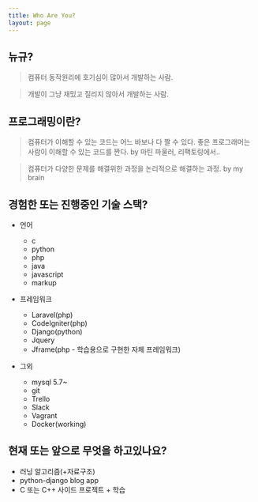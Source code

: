 ```yaml
---
title: Who Are You?
layout: page
---
```

## 뉴규?

> 컴퓨터 동작원리에 호기심이 많아서 개발하는 사람. 

> 개발이 그냥 재밌고 질리지 않아서 개발하는 사람.

## 프로그래밍이란?
> 컴퓨터가 이해할 수 있는 코드는 어느 바보나 다 짤 수 있다. 좋은 프로그래머는 사람이 이해할 수 있는 코드를 짠다.
 by 마틴 파울러, 리팩토링에서..

> 컴퓨터가 다양한 문제를 해결위한 과정을 논리적으로 해결하는 과정.
 by my brain
 
## 경험한 또는 진행중인 기술 스택?
* 언어
    * c
    * python
    * php
    * java
    * javascript
    * markup
    
* 프레임워크
    * Laravel(php)
    * CodeIgniter(php)
    * Django(python)
    * Jquery
    * Jframe(php - 학습용으로 구현한 자체 프레임워크)
    
* 그외
    * mysql 5.7~
    * git
    * Trello
    * Slack
    * Vagrant
    * Docker(working)

## 현재 또는 앞으로 무엇을 하고있나요?
* 러닝 알고리즘(+자료구조)
* python-django blog app
* C 또는 C++ 사이드 프로젝트 + 학습
